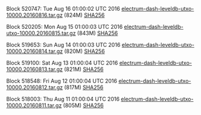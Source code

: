 Block 520747: Tue Aug 16 01:00:02 UTC 2016 [electrum-dash-leveldb-utxo-10000.20160816.tar.gz](https://transfer.sh/pILao/electrum-dash-leveldb-utxo-10000.20160816.tar.gz) (824M) [SHA256](https://transfer.sh/h5AZ0/electrum-dash-leveldb-utxo-10000.20160816.tar.gz.sha256)

Block 520205: Mon Aug 15 01:00:03 UTC 2016 [electrum-dash-leveldb-utxo-10000.20160815.tar.gz](https://transfer.sh/FsqCw/electrum-dash-leveldb-utxo-10000.20160815.tar.gz) (843M) [SHA256](https://transfer.sh/HMdJC/electrum-dash-leveldb-utxo-10000.20160815.tar.gz.sha256)

Block 519653: Sun Aug 14 01:00:03 UTC 2016 [electrum-dash-leveldb-utxo-10000.20160814.tar.gz](https://transfer.sh/ZJLwx/electrum-dash-leveldb-utxo-10000.20160814.tar.gz) (820M) [SHA256](https://transfer.sh/KNnti/electrum-dash-leveldb-utxo-10000.20160814.tar.gz.sha256)

Block 519100: Sat Aug 13 01:00:04 UTC 2016 [electrum-dash-leveldb-utxo-10000.20160813.tar.gz](https://transfer.sh/9s0Dn/electrum-dash-leveldb-utxo-10000.20160813.tar.gz) (821M) [SHA256](https://transfer.sh/rp1sd/electrum-dash-leveldb-utxo-10000.20160813.tar.gz.sha256)

Block 518548: Fri Aug 12 01:00:04 UTC 2016 [electrum-dash-leveldb-utxo-10000.20160812.tar.gz](https://transfer.sh/XwOom/electrum-dash-leveldb-utxo-10000.20160812.tar.gz) (817M) [SHA256](https://transfer.sh/TMTY5/electrum-dash-leveldb-utxo-10000.20160812.tar.gz.sha256)

Block 518003: Thu Aug 11 01:00:04 UTC 2016 [electrum-dash-leveldb-utxo-10000.20160811.tar.gz](https://transfer.sh/ZZsin/electrum-dash-leveldb-utxo-10000.20160811.tar.gz) (805M) [SHA256](https://transfer.sh/VqiHA/electrum-dash-leveldb-utxo-10000.20160811.tar.gz.sha256)

